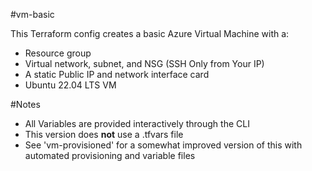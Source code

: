 #vm-basic

This Terraform config creates a basic Azure Virtual Machine with a:
- Resource group
- Virtual network, subnet, and NSG (SSH Only from Your IP)
- A static Public IP and network interface card
- Ubuntu 22.04 LTS VM


#Notes
- All Variables are provided interactively through the CLI
- This version does **not** use a .tfvars file
- See 'vm-provisioned' for a somewhat improved version of this with automated provisioning and variable files